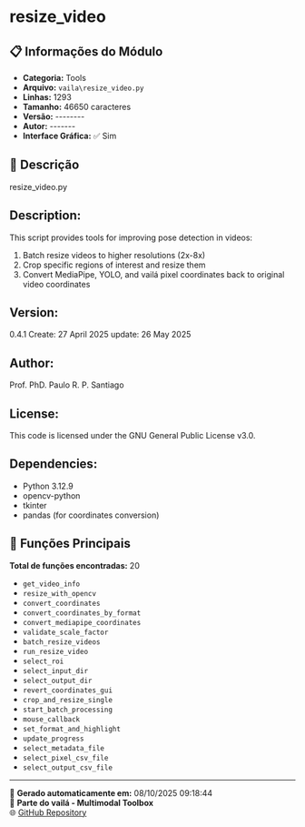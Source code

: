 # resize_video

## 📋 Informações do Módulo

- **Categoria:** Tools
- **Arquivo:** `vaila\resize_video.py`
- **Linhas:** 1293
- **Tamanho:** 46650 caracteres
- **Versão:** --------
- **Autor:** -------
- **Interface Gráfica:** ✅ Sim

## 📖 Descrição


resize_video.py

Description:
-----------
This script provides tools for improving pose detection in videos:
1. Batch resize videos to higher resolutions (2x-8x)
2. Crop specific regions of interest and resize them
3. Convert MediaPipe, YOLO, and vailá pixel coordinates back to original video coordinates

Version:
--------
0.4.1
Create: 27 April 2025
update: 26 May 2025

Author:
-------
Prof. PhD. Paulo R. P. Santiago

License:
--------
This code is licensed under the GNU General Public License v3.0.

Dependencies:
-------------
- Python 3.12.9
- opencv-python
- tkinter
- pandas (for coordinates conversion)


## 🔧 Funções Principais

**Total de funções encontradas:** 20

- `get_video_info`
- `resize_with_opencv`
- `convert_coordinates`
- `convert_coordinates_by_format`
- `convert_mediapipe_coordinates`
- `validate_scale_factor`
- `batch_resize_videos`
- `run_resize_video`
- `select_roi`
- `select_input_dir`
- `select_output_dir`
- `revert_coordinates_gui`
- `crop_and_resize_single`
- `start_batch_processing`
- `mouse_callback`
- `set_format_and_highlight`
- `update_progress`
- `select_metadata_file`
- `select_pixel_csv_file`
- `select_output_csv_file`




---

📅 **Gerado automaticamente em:** 08/10/2025 09:18:44  
🔗 **Parte do vailá - Multimodal Toolbox**  
🌐 [GitHub Repository](https://github.com/vaila-multimodaltoolbox/vaila)
